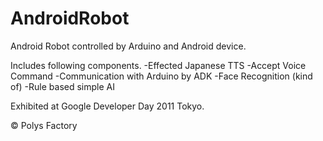 AndroidRobot
============

Android Robot controlled by Arduino and Android device.

Includes following components.
-Effected Japanese TTS
-Accept Voice Command
-Communication with Arduino by ADK
-Face Recognition (kind of)
-Rule based simple AI

Exhibited at Google Developer Day 2011 Tokyo.

&copy; Polys Factory
